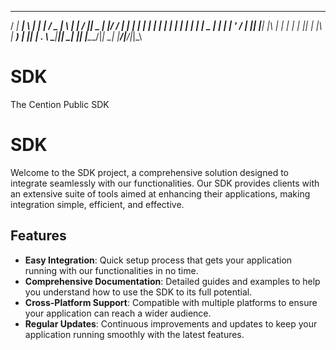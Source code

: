 
  ____ _____ _   _ _____ ___ ___  _   _   ____  ____  _  __
 / ___| ____| \ | |_   _|_ _/ _ \| \ | | / ___||  _ \| |/ /
| |   |  _| |  \| | | |  | | | | |  \| | \___ \| | | | ' / 
| |___| |___| |\  | | |  | | |_| | |\  |  ___) | |_| | . \ 
 \____|_____|_| \_| |_| |___\___/|_| \_| |____/|____/|_|\_\

# SDK
The Cention Public SDK

# SDK
Welcome to the SDK project, a comprehensive solution designed to integrate seamlessly with our functionalities. Our SDK provides clients with an extensive suite of tools aimed at enhancing their applications, making integration simple, efficient, and effective.

## Features
- **Easy Integration**: Quick setup process that gets your application running with our functionalities in no time.
- **Comprehensive Documentation**: Detailed guides and examples to help you understand how to use the SDK to its full potential.
- **Cross-Platform Support**: Compatible with multiple platforms to ensure your application can reach a wider audience.
- **Regular Updates**: Continuous improvements and updates to keep your application running smoothly with the latest features.